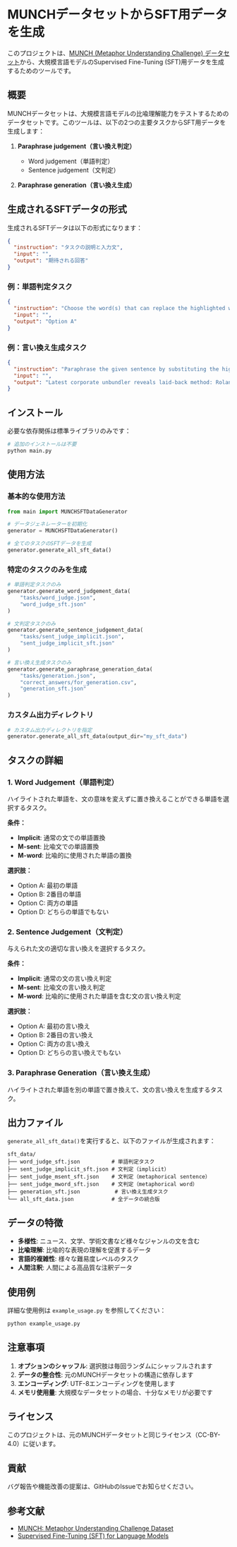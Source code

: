 # MUNCHデータセットからSFT用データを生成

このプロジェクトは、[MUNCH (Metaphor Understanding Challenge) データセット](https://github.com/xiaoyuisrain/metaphor-understanding-challenge.git)から、大規模言語モデルのSupervised Fine-Tuning (SFT)用データを生成するためのツールです。

## 概要

MUNCHデータセットは、大規模言語モデルの比喩理解能力をテストするためのデータセットです。このツールは、以下の2つの主要タスクからSFT用データを生成します：

1. **Paraphrase judgement（言い換え判定）**
   - Word judgement（単語判定）
   - Sentence judgement（文判定）

2. **Paraphrase generation（言い換え生成）**

## 生成されるSFTデータの形式

生成されるSFTデータは以下の形式になります：

```json
{
  "instruction": "タスクの説明と入力文",
  "input": "",
  "output": "期待される回答"
}
```

### 例：単語判定タスク

```json
{
  "instruction": "Choose the word(s) that can replace the highlighted word in the given sentence without changing the meaning of the sentence.\n\nSentence: While he suggests in apocalyptic *tones* in The Problem of Method that this process of self-consciousness is at last beginning to take place...\nOption A: language\nOption B: speeches\nOption C: Both Option A and Option B\nOption D: Neither Option A nor Option B\nCorrect answer:",
  "input": "",
  "output": "Option A"
}
```

### 例：言い換え生成タスク

```json
{
  "instruction": "Paraphrase the given sentence by substituting the highlighted word with another word. The substitution should be a single word.\n\nSentence: Latest corporate unbundler reveals laid-back <b>approach</b>: Roland Franklin, who is leading a 697m pound break-up bid for DRG, talks to Frank Kane\nParaphrase:",
  "input": "",
  "output": "Latest corporate unbundler reveals laid-back method: Roland Franklin, who is leading a 697m pound break-up bid for DRG, talks to Frank Kane"
}
```

## インストール

必要な依存関係は標準ライブラリのみです：

```bash
# 追加のインストールは不要
python main.py
```

## 使用方法

### 基本的な使用方法

```python
from main import MUNCHSFTDataGenerator

# データジェネレーターを初期化
generator = MUNCHSFTDataGenerator()

# 全てのタスクのSFTデータを生成
generator.generate_all_sft_data()
```

### 特定のタスクのみを生成

```python
# 単語判定タスクのみ
generator.generate_word_judgement_data(
    "tasks/word_judge.json",
    "word_judge_sft.json"
)

# 文判定タスクのみ
generator.generate_sentence_judgement_data(
    "tasks/sent_judge_implicit.json",
    "sent_judge_implicit_sft.json"
)

# 言い換え生成タスクのみ
generator.generate_paraphrase_generation_data(
    "tasks/generation.json",
    "correct_answers/for_generation.csv",
    "generation_sft.json"
)
```

### カスタム出力ディレクトリ

```python
# カスタム出力ディレクトリを指定
generator.generate_all_sft_data(output_dir="my_sft_data")
```

## タスクの詳細

### 1. Word Judgement（単語判定）

ハイライトされた単語を、文の意味を変えずに置き換えることができる単語を選択するタスク。

**条件：**
- **Implicit**: 通常の文での単語置換
- **M-sent**: 比喩文での単語置換
- **M-word**: 比喩的に使用された単語の置換

**選択肢：**
- Option A: 最初の単語
- Option B: 2番目の単語
- Option C: 両方の単語
- Option D: どちらの単語でもない

### 2. Sentence Judgement（文判定）

与えられた文の適切な言い換えを選択するタスク。

**条件：**
- **Implicit**: 通常の文の言い換え判定
- **M-sent**: 比喩文の言い換え判定
- **M-word**: 比喩的に使用された単語を含む文の言い換え判定

**選択肢：**
- Option A: 最初の言い換え
- Option B: 2番目の言い換え
- Option C: 両方の言い換え
- Option D: どちらの言い換えでもない

### 3. Paraphrase Generation（言い換え生成）

ハイライトされた単語を別の単語で置き換えて、文の言い換えを生成するタスク。

## 出力ファイル

`generate_all_sft_data()`を実行すると、以下のファイルが生成されます：

```
sft_data/
├── word_judge_sft.json          # 単語判定タスク
├── sent_judge_implicit_sft.json # 文判定（implicit）
├── sent_judge_msent_sft.json    # 文判定（metaphorical sentence）
├── sent_judge_mword_sft.json    # 文判定（metaphorical word）
├── generation_sft.json           # 言い換え生成タスク
└── all_sft_data.json            # 全データの統合版
```

## データの特徴

- **多様性**: ニュース、文学、学術文書など様々なジャンルの文を含む
- **比喩理解**: 比喩的な表現の理解を促進するデータ
- **言語的複雑性**: 様々な難易度レベルのタスク
- **人間注釈**: 人間による高品質な注釈データ

## 使用例

詳細な使用例は `example_usage.py` を参照してください：

```bash
python example_usage.py
```

## 注意事項

1. **オプションのシャッフル**: 選択肢は毎回ランダムにシャッフルされます
2. **データの整合性**: 元のMUNCHデータセットの構造に依存します
3. **エンコーディング**: UTF-8エンコーディングを使用します
4. **メモリ使用量**: 大規模なデータセットの場合、十分なメモリが必要です

## ライセンス

このプロジェクトは、元のMUNCHデータセットと同じライセンス（CC-BY-4.0）に従います。

## 貢献

バグ報告や機能改善の提案は、GitHubのIssueでお知らせください。

## 参考文献

- [MUNCH: Metaphor Understanding Challenge Dataset](https://github.com/xiaoyuisrain/metaphor-understanding-challenge.git)
- [Supervised Fine-Tuning (SFT) for Language Models](https://arxiv.org/abs/2004.10213)
